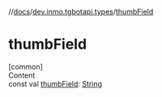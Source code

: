 //[docs](../../index.md)/[dev.inmo.tgbotapi.types](index.md)/[thumbField](thumb-field.md)



# thumbField  
[common]  
Content  
const val [thumbField](thumb-field.md): [String](https://kotlinlang.org/api/latest/jvm/stdlib/kotlin/-string/index.html)  



